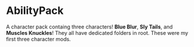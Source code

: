 # AbilityPack
A character pack containg three characters! **Blue Blur**, **Sly Tails**, and **Muscles Knuckles**! They all have dedicated folders in root.
These were my first three character mods.
